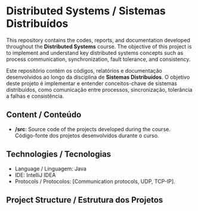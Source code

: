 # Distributed Systems / Sistemas Distribuídos

This repository contains the codes, reports, and documentation developed throughout the **Distributed Systems** course. The objective of this project is to implement and understand key distributed systems concepts such as process communication, synchronization, fault tolerance, and consistency.

Este repositório contém os códigos, relatórios e documentação desenvolvidos ao longo da disciplina de **Sistemas Distribuídos**. O objetivo deste projeto é implementar e entender conceitos-chave de sistemas distribuídos, como comunicação entre processos, sincronização, tolerância a falhas e consistência.

## Content / Conteúdo

- **/src**: Source code of the projects developed during the course.  
  Código-fonte dos projetos desenvolvidos durante o curso.

## Technologies / Tecnologias

- Language / Linguagem: Java
- IDE: IntelliJ IDEA
- Protocols / Protocolos: [Communication protocols, UDP, TCP-IP].

## Project Structure / Estrutura dos Projetos


